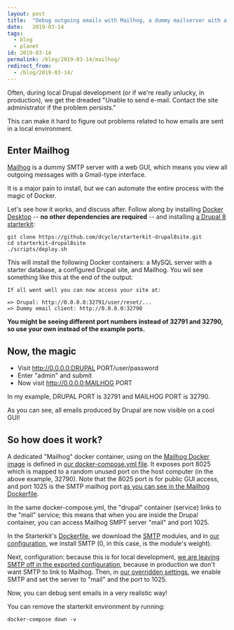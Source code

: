 ```yaml
---
layout: post
title:  "Debug outgoing emails with Mailhog, a dummy mailserver with a GUI"
date:   2019-03-14
tags:
  - blog
  - planet
id: 2019-03-14
permalink: /blog/2019-03-14/mailhog/
redirect_from:
  - /blog/2019-03-14/
---
```


Often, during local Drupal development (or if we're really unlucky, in production), we get the dreaded "Unable to send e-mail. Contact the site administrator if the problem persists."

This can make it hard to figure out problems related to how emails are sent in a local environment.

Enter Mailhog
-----

[Mailhog](https://github.com/mailhog/MailHog) is a dummy SMTP server with a web GUI, which means you view all outgoing messages with a Gmail-type interface.

It is a major pain to install, but we can automate the entire process with the magic of Docker.

Let's see how it works, and discuss after. Follow along by installing [Docker Desktop](https://www.docker.com/products/docker-desktop) -- **no other dependencies are required** -- and installing [a Drupal 8 starterkit](http://github.com/dcycle/starterkit-drupal8site):

    git clone https://github.com/dcycle/starterkit-drupal8site.git
    cd starterkit-drupal8site
    ./scripts/deploy.sh

This will install the following Docker containers: a MySQL server with a starter database, a configured Drupal site, and Mailhog. You wil see something like this at the end of the output:

    If all went well you can now access your site at:

    => Drupal: http://0.0.0.0:32791/user/reset/...
    => Dummy email client: http://0.0.0.0:32790

**You might be seeing different port numbers instead of 32791 and 32790, so use your own instead of the example ports.**

Now, the magic
-----

* Visit http://0.0.0.0:DRUPAL PORT/user/password
* Enter "admin" and submit
* Now visit http://0.0.0.0:MAILHOG PORT

In my example, DRUPAL PORT is 32791 and MAILHOG PORT is 32790.

As you can see, all emails produced by Drupal are now visible on a cool GUI!

So how does it work?
-----

A dedicated "Mailhog" docker container, using on the [Mailhog Docker image](https://hub.docker.com/r/mailhog/mailhog/) is defined in [our docker-compose.yml file](https://github.com/dcycle/starterkit-drupal8site/blob/master/docker-compose.yml#L5-L9). It exposes port 8025 which is mapped to a random unused port on the host computer (in the above example, 32790). Note that the 8025 port is for public GUI access, and port 1025 is the SMTP mailhog port [as you can see in the Mailhog Dockerfile](https://hub.docker.com/r/mailhog/mailhog/Dockerfile).

In the same docker-compose.yml, the "drupal" container (service) links to the "mail" service; this means that when you are inside the Drupal container, you can access Mailhog SMPT server "mail" and port 1025.

In the Starterkit's [Dockerfile](https://github.com/dcycle/starterkit-drupal8site/blob/master/Dockerfile#L59), we download the [SMTP](https://www.drupal.org/project/smtp) modules, and in [our configuration](https://github.com/dcycle/starterkit-drupal8site/blob/master/drupal/config/core.extension.yml#L36), we install SMTP (0, in this case, is the module's weight).

Next, configuration: because this is for local development, [we are leaving SMTP off in the exported configuration](https://github.com/dcycle/starterkit-drupal8site/blob/master/drupal/config/smtp.settings.yml#L1), because in production we don't want SMTP to link to Mailhog. Then, in [our overridden settings](https://github.com/dcycle/starterkit-drupal8site/blob/master/drupal/settings/local-settings.php#L22-L31), we enable SMTP and set the server to "mail" and the port to 1025.

Now, you can debug sent emails in a very realistic way!

You can remove the starterkit environment by running:

    docker-compose down -v
